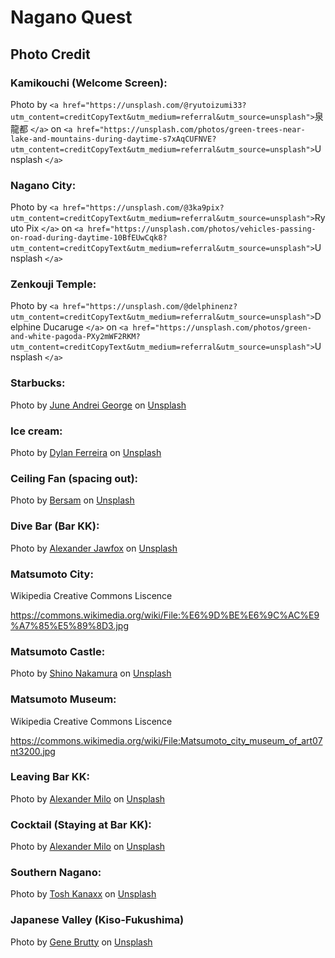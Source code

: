 # Nagano Quest

## Photo Credit

### Kamikouchi (Welcome Screen):

Photo by `<a href="https://unsplash.com/@ryutoizumi33?utm_content=creditCopyText&utm_medium=referral&utm_source=unsplash">`泉 龍都 `</a>` on `<a href="https://unsplash.com/photos/green-trees-near-lake-and-mountains-during-daytime-s7xAqCUFNVE?utm_content=creditCopyText&utm_medium=referral&utm_source=unsplash">`Unsplash `</a>`

### Nagano City:

Photo by `<a href="https://unsplash.com/@3ka9pix?utm_content=creditCopyText&utm_medium=referral&utm_source=unsplash">`Ryuto Pix `</a>` on `<a href="https://unsplash.com/photos/vehicles-passing-on-road-during-daytime-10BfEUwCqk8?utm_content=creditCopyText&utm_medium=referral&utm_source=unsplash">`Unsplash `</a>`

### Zenkouji Temple:

Photo by `<a href="https://unsplash.com/@delphinenz?utm_content=creditCopyText&utm_medium=referral&utm_source=unsplash">`Delphine Ducaruge `</a>` on `<a href="https://unsplash.com/photos/green-and-white-pagoda-PXy2mWF2RKM?utm_content=creditCopyText&utm_medium=referral&utm_source=unsplash">`Unsplash `</a>`

### Starbucks:

Photo by [June Andrei George](https://unsplash.com/@juneandrei?utm_content=creditCopyText&utm_medium=referral&utm_source=unsplash) on [Unsplash](https://unsplash.com/photos/a-starbucks-sign-hanging-from-the-side-of-a-building-1SL5Rj0xzsU?utm_content=creditCopyText&utm_medium=referral&utm_source=unsplash)

### Ice cream:

Photo by [Dylan Ferreira](https://unsplash.com/@dylanferreira?utm_content=creditCopyText&utm_medium=referral&utm_source=unsplash) on [Unsplash](https://unsplash.com/photos/chocolate-ice-cream-gHXi8mBHPyM?utm_content=creditCopyText&utm_medium=referral&utm_source=unsplash)

### Ceiling Fan (spacing out):

Photo by [Bersam](https://unsplash.com/@bersam?utm_content=creditCopyText&utm_medium=referral&utm_source=unsplash) on [Unsplash](https://unsplash.com/photos/white-3-blade-ceiling-fan-mounted-on-ceiling-XNETub7tjkE?utm_content=creditCopyText&utm_medium=referral&utm_source=unsplash)

### Dive Bar (Bar KK):

Photo by [Alexander Jawfox](https://unsplash.com/@jawfox_photography?utm_content=creditCopyText&utm_medium=referral&utm_source=unsplash) on [Unsplash](https://unsplash.com/photos/selective-focus-photography-of-glass-bottles-on-table-ts2e1Dia5Ec?utm_content=creditCopyText&utm_medium=referral&utm_source=unsplash)

### Matsumoto City:

Wikipedia Creative Commons Liscence

https://commons.wikimedia.org/wiki/File:%E6%9D%BE%E6%9C%AC%E9%A7%85%E5%89%8D3.jpg

### Matsumoto Castle:

Photo by [Shino Nakamura](https://unsplash.com/@shinonk?utm_content=creditCopyText&utm_medium=referral&utm_source=unsplash) on [Unsplash](https://unsplash.com/photos/a-tall-building-next-to-a-body-of-water-L394FeRbM8I?utm_content=creditCopyText&utm_medium=referral&utm_source=unsplash)

### Matsumoto Museum:

Wikipedia Creative Commons Liscence

https://commons.wikimedia.org/wiki/File:Matsumoto_city_museum_of_art07nt3200.jpg

### Leaving Bar KK:

Photo by [Alexander Milo](https://unsplash.com/@lexmilo?utm_content=creditCopyText&utm_medium=referral&utm_source=unsplash) on [Unsplash](https://unsplash.com/photos/empty-road-between-buildings-iOU4dZjXg8c?utm_content=creditCopyText&utm_medium=referral&utm_source=unsplash)

### Cocktail (Staying at Bar KK):

Photo by [Alexander Milo](https://unsplash.com/@lexmilo?utm_content=creditCopyText&utm_medium=referral&utm_source=unsplash) on [Unsplash](https://unsplash.com/photos/empty-road-between-buildings-iOU4dZjXg8c?utm_content=creditCopyText&utm_medium=referral&utm_source=unsplash)

### Southern Nagano:

Photo by [Tosh Kanaxx](https://unsplash.com/@kanaxx?utm_content=creditCopyText&utm_medium=referral&utm_source=unsplash) on [Unsplash](https://unsplash.com/photos/gray-pathway-between-green-trees-under-blue-sky-during-daytime-6ynlSCUfz3o?utm_content=creditCopyText&utm_medium=referral&utm_source=unsplash)

### Japanese Valley (Kiso-Fukushima)

Photo by [Gene Brutty](https://unsplash.com/@genebrut?utm_content=creditCopyText&utm_medium=referral&utm_source=unsplash) on [Unsplash](https://unsplash.com/photos/a-river-running-through-a-lush-green-forest-cbZ9tp6SoRw?utm_content=creditCopyText&utm_medium=referral&utm_source=unsplash)
